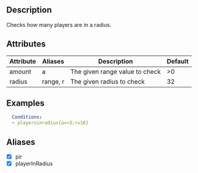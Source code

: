 ## Description
Checks how many players are in a radius.


## Attributes

| Attribute | Aliases   | Description                                                          | Default |
|-----------|-----------|----------------------------------------------------------------------|---------|
| amount    | a         | The given range value to check                                       | >0      |
| radius    | range, r  | The given radius to check                                            | 32      |


## Examples
```yaml
  Conditions:
  - playersinradius{a=>3;r=16}
```


## Aliases
- [x] pir
- [x] playerInRadius